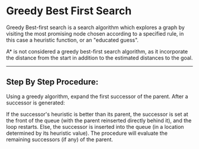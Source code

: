 # Greedy Best First Search

Greedy Best-first search is a search algorithm which explores a graph by visiting the most promising node chosen according to a specified rule, in this case a heuristic function, or an "educated guess".

A* is not considered a greedy best-first search algorithm, as it incorporate the distance from the start in addition to the estimated distances to the goal.

---

## Step By Step Procedure:

Using a greedy algorithm, expand the first successor of the parent. After a successor is generated:

If the successor's heuristic is better than its parent, the successor is set at the front of the queue (with the parent reinserted directly behind it), and the loop restarts.
Else, the successor is inserted into the queue (in a location determined by its heuristic value). The procedure will evaluate the remaining successors (if any) of the parent.